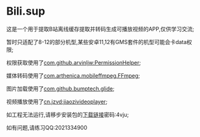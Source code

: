 # Bili.sup
这是一个用于提取B站离线缓存提取并转码生成可播放视频的APP,仅供学习交流;

暂时只适配了8-12的部分机型,某些安卓11,12有GMS套件的机型可能会卡data权限;

权限获取使用了[com.github.arvinljw:PermissionHelper](https://github.com/arvinljw/PermissionHelper);

媒体转码使用了[com.arthenica.mobileffmpeg.FFmpeg](https://github.com/arthenica/FFmpeg);

图片加载使用了[com.github.bumptech.glide](https://github.com/bumptech/glide);

视频播放使用了[cn.jzvd:jiaozivideoplayer](https://github.com/Jzvd/JZVideo);

如工程无法运行,请移步安装包的[下载链接](https://wwsi.lanzoum.com/ioSpV0xms1te)密码:4vju;

如有问题,请练习QQ:2021334900

